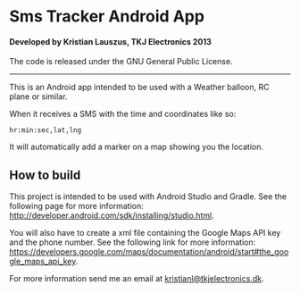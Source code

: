 # Sms Tracker Android App
#### Developed by Kristian Lauszus, TKJ Electronics 2013

The code is released under the GNU General Public License.
_________

This is an Android app intended to be used with a Weather balloon, RC plane or similar.

When it receives a SMS with the time and coordinates like so:

```
hr:min:sec,lat,lng
```

It will automatically add a marker on a map showing you the location.

## How to build

This project is intended to be used with Android Studio and Gradle. See the following page for more information: <http://developer.android.com/sdk/installing/studio.html>.

You will also have to create a xml file containing the Google Maps API key and the phone number. See the following link for more information: <https://developers.google.com/maps/documentation/android/start#the_google_maps_api_key>.

For more information send me an email at <kristianl@tkjelectronics.dk>.